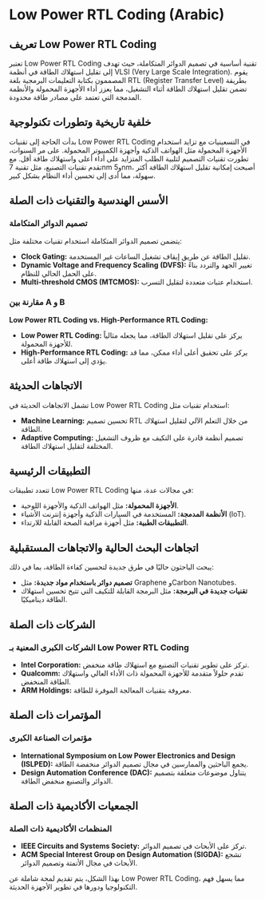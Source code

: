 # Low Power RTL Coding (Arabic)

## تعريف Low Power RTL Coding
تعتبر Low Power RTL Coding تقنية أساسية في تصميم الدوائر المتكاملة، حيث تهدف إلى تقليل استهلاك الطاقة في أنظمة VLSI (Very Large Scale Integration). يقوم المصممون بكتابة التعليمات البرمجية بلغة RTL (Register Transfer Level) بطريقة تضمن تقليل استهلاك الطاقة أثناء التشغيل، مما يعزز أداء الأجهزة المحمولة والأنظمة المدمجة التي تعتمد على مصادر طاقة محدودة.

## خلفية تاريخية وتطورات تكنولوجية
بدأت الحاجة إلى تقنيات Low Power RTL Coding في التسعينيات مع تزايد استخدام الأجهزة المحمولة مثل الهواتف الذكية وأجهزة الكمبيوتر المحمولة. على مر السنوات، تطورت تقنيات التصميم لتلبية الطلب المتزايد على أداء أعلى واستهلاك طاقة أقل. مع تقدم تقنيات التصنيع، مثل تقنية 7nm و5nm، أصبحت إمكانية تقليل استهلاك الطاقة أكثر سهولة، مما أدى إلى تحسين أداء النظام بشكل كبير.

## الأسس الهندسية والتقنيات ذات الصلة
### تصميم الدوائر المتكاملة
يتضمن تصميم الدوائر المتكاملة استخدام تقنيات مختلفة مثل:
- **Clock Gating:** تقليل الطاقة عن طريق إيقاف تشغيل الساعات غير المستخدمة.
- **Dynamic Voltage and Frequency Scaling (DVFS):** تغيير الجهد والتردد بناءً على الحمل الحالي للنظام.
- **Multi-threshold CMOS (MTCMOS):** استخدام عتبات متعددة لتقليل التسرب.

### مقارنة بين A و B
**Low Power RTL Coding vs. High-Performance RTL Coding:**
- **Low Power RTL Coding:** يركز على تقليل استهلاك الطاقة، مما يجعله مثالياً للأجهزة المحمولة.
- **High-Performance RTL Coding:** يركز على تحقيق أعلى أداء ممكن، مما قد يؤدي إلى استهلاك طاقة أعلى.

## الاتجاهات الحديثة
تشمل الاتجاهات الحديثة في Low Power RTL Coding استخدام تقنيات مثل:
- **Machine Learning:** تحسين تصميم RTL من خلال التعلم الآلي لتقليل استهلاك الطاقة.
- **Adaptive Computing:** تصميم أنظمة قادرة على التكيف مع ظروف التشغيل المختلفة لتقليل استهلاك الطاقة.

## التطبيقات الرئيسية
تتعدد تطبيقات Low Power RTL Coding في مجالات عدة، منها:
- **الأجهزة المحمولة:** مثل الهواتف الذكية والأجهزة اللوحية.
- **الأنظمة المدمجة:** المستخدمة في السيارات الذكية وأجهزة إنترنت الأشياء (IoT).
- **التطبيقات الطبية:** مثل أجهزة مراقبة الصحة القابلة للارتداء.

## اتجاهات البحث الحالية والاتجاهات المستقبلية
يبحث الباحثون حاليًا في طرق جديدة لتحسين كفاءة الطاقة، بما في ذلك:
- **تصميم دوائر باستخدام مواد جديدة:** مثل Graphene وCarbon Nanotubes.
- **تقنيات جديدة في البرمجة:** مثل البرمجة القابلة للتكيف التي تتيح تحسين استهلاك الطاقة ديناميكيًا.

## الشركات ذات الصلة
### الشركات الكبرى المعنية بـ Low Power RTL Coding
- **Intel Corporation:** تركز على تطوير تقنيات التصنيع مع استهلاك طاقة منخفض.
- **Qualcomm:** تقدم حلولاً متقدمة للأجهزة المحمولة ذات الأداء العالي واستهلاك الطاقة المنخفض.
- **ARM Holdings:** معروفة بتقنيات المعالجة الموفرة للطاقة.

## المؤتمرات ذات الصلة
### مؤتمرات الصناعة الكبرى
- **International Symposium on Low Power Electronics and Design (ISLPED):** يجمع الباحثين والممارسين في مجال تصميم الدوائر منخفضة الطاقة.
- **Design Automation Conference (DAC):** يتناول موضوعات متعلقة بتصميم الدوائر والتصنيع منخفض الطاقة.

## الجمعيات الأكاديمية ذات الصلة
### المنظمات الأكاديمية ذات الصلة
- **IEEE Circuits and Systems Society:** تركز على الأبحاث في تصميم الدوائر.
- **ACM Special Interest Group on Design Automation (SIGDA):** تشجع الأبحاث في مجال الأتمتة وتصميم الدوائر.

بهذا الشكل، يتم تقديم لمحة شاملة عن Low Power RTL Coding، مما يسهل فهم التكنولوجيا ودورها في تطوير الأجهزة الحديثة.